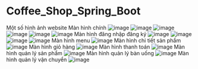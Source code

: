 # Coffee_Shop_Spring_Boot
Một số hình ảnh website
Màn hình chính
![image](https://github.com/Tuan010101/Coffee_Shop_Spring_Boot/assets/90946207/8b3d5fe5-3848-4064-b80b-195afb5995ee)
![image](https://github.com/Tuan010101/Coffee_Shop_Spring_Boot/assets/90946207/a8e49b35-42a8-4267-9084-162b76d98f54)
![image](https://github.com/Tuan010101/Coffee_Shop_Spring_Boot/assets/90946207/426617e8-bcdf-441c-8b55-6ad7eaf9be38)
![image](https://github.com/Tuan010101/Coffee_Shop_Spring_Boot/assets/90946207/3650841e-c20d-4fb0-bb6c-620942245738)
![image](https://github.com/Tuan010101/Coffee_Shop_Spring_Boot/assets/90946207/1e0dd436-23f7-4eb8-bb0a-5bfda1b8d5bc)
![image](https://github.com/Tuan010101/Coffee_Shop_Spring_Boot/assets/90946207/a44d3440-f852-4e8d-8582-040ee89066a1)
Màn hình đăng nhập đăng ký
![image](https://github.com/Tuan010101/Coffee_Shop_Spring_Boot/assets/90946207/724d8af4-1aff-420a-b62d-799f058d20fb)
![image](https://github.com/Tuan010101/Coffee_Shop_Spring_Boot/assets/90946207/833629dc-a9a9-4ebd-80aa-3c70e386ed06)
![image](https://github.com/Tuan010101/Coffee_Shop_Spring_Boot/assets/90946207/418f0a31-76f4-46a1-85ae-a675f39d7e9b)
![image](https://github.com/Tuan010101/Coffee_Shop_Spring_Boot/assets/90946207/b7492aa9-f2f7-4e08-9e1c-6d84e3c1473e)
Màn hình menu
![image](https://github.com/Tuan010101/Coffee_Shop_Spring_Boot/assets/90946207/ce6f2a18-02a5-4ba3-8877-71f3867170e5)
Màn hình chi tiết sản phẩm
![image](https://github.com/Tuan010101/Coffee_Shop_Spring_Boot/assets/90946207/e8c78c69-b395-43be-b987-38dd4905c1d2)
Màn hình giỏ hàng
![image](https://github.com/Tuan010101/Coffee_Shop_Spring_Boot/assets/90946207/861275d5-88d5-4c65-a7ee-1921c51152da)
Màn hình thanh toán
![image](https://github.com/Tuan010101/Coffee_Shop_Spring_Boot/assets/90946207/79d61429-f2a2-43ba-b61a-d74158815399)
Màn hình quản lý sản phẩm
![image](https://github.com/Tuan010101/Coffee_Shop_Spring_Boot/assets/90946207/e920ade1-a4b9-4886-a61f-833b00ee772c)
Màn hình quản lý bàn uống
![image](https://github.com/Tuan010101/Coffee_Shop_Spring_Boot/assets/90946207/6cc6e61d-f66b-4308-9dab-ce2535083475)
Màn hình quản lý vận chuyển
![image](https://github.com/Tuan010101/Coffee_Shop_Spring_Boot/assets/90946207/a2642599-fc84-4d2e-8d62-e22b1834ed36)
